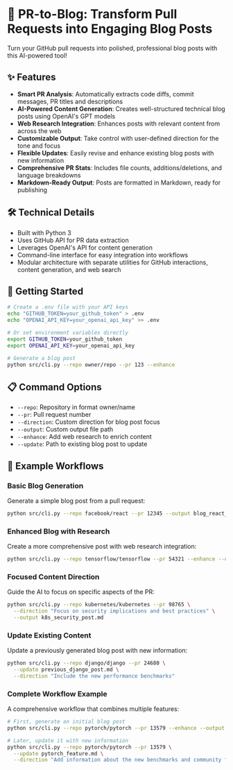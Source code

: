 # 🚀 PR-to-Blog: Transform Pull Requests into Engaging Blog Posts

Turn your GitHub pull requests into polished, professional blog posts with this AI-powered tool!

## ✨ Features

- **Smart PR Analysis**: Automatically extracts code diffs, commit messages, PR titles and descriptions
- **AI-Powered Content Generation**: Creates well-structured technical blog posts using OpenAI's GPT models
- **Web Research Integration**: Enhances posts with relevant content from across the web
- **Customizable Output**: Take control with user-defined direction for the tone and focus
- **Flexible Updates**: Easily revise and enhance existing blog posts with new information
- **Comprehensive PR Stats**: Includes file counts, additions/deletions, and language breakdowns
- **Markdown-Ready Output**: Posts are formatted in Markdown, ready for publishing

## 🛠️ Technical Details

- Built with Python 3
- Uses GitHub API for PR data extraction
- Leverages OpenAI's API for content generation
- Command-line interface for easy integration into workflows
- Modular architecture with separate utilities for GitHub interactions, content generation, and web search

## 🚦 Getting Started

```bash
# Create a .env file with your API keys
echo "GITHUB_TOKEN=your_github_token" > .env
echo "OPENAI_API_KEY=your_openai_api_key" >> .env

# Or set environment variables directly
export GITHUB_TOKEN=your_github_token
export OPENAI_API_KEY=your_openai_api_key

# Generate a blog post
python src/cli.py --repo owner/repo --pr 123 --enhance
```

## 📋 Command Options

- `--repo`: Repository in format owner/name
- `--pr`: Pull request number
- `--direction`: Custom direction for blog post focus
- `--output`: Custom output file path
- `--enhance`: Add web research to enrich content
- `--update`: Path to existing blog post to update

## 🔄 Example Workflows

### Basic Blog Generation

Generate a simple blog post from a pull request:

```bash
python src/cli.py --repo facebook/react --pr 12345 --output blog_react_hooks.md
```

### Enhanced Blog with Research

Create a more comprehensive post with web research integration:

```bash
python src/cli.py --repo tensorflow/tensorflow --pr 54321 --enhance --output tensorflow_feature.md
```

### Focused Content Direction

Guide the AI to focus on specific aspects of the PR:

```bash
python src/cli.py --repo kubernetes/kubernetes --pr 98765 \
  --direction "Focus on security implications and best practices" \
  --output k8s_security_post.md
```

### Update Existing Content

Update a previously generated blog post with new information:

```bash
python src/cli.py --repo django/django --pr 24680 \
  --update previous_django_post.md \
  --direction "Include the new performance benchmarks"
```

### Complete Workflow Example

A comprehensive workflow that combines multiple features:

```bash
# First, generate an initial blog post
python src/cli.py --repo pytorch/pytorch --pr 13579 --enhance --output pytorch_feature.md

# Later, update it with new information
python src/cli.py --repo pytorch/pytorch --pr 13579 \
  --update pytorch_feature.md \
  --direction "Add information about the new benchmarks and community feedback"
```
